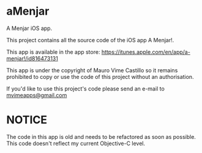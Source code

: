 aMenjar
=======

A Menjar iOS app.

This project contains all the source code of the iOS app A Menjar!.

This app is available in the app store: https://itunes.apple.com/en/app/a-menjar!/id816473131

This app is under the copyright of Mauro Vime Castillo so it remains prohibited to copy or use the code of this project without an authorisation.

If you'd like to use this project's code please send an e-mail to mvimeapps@gmail.com

NOTICE
=============

The code in this app is old and needs to be refactored as soon as possible. This code doesn't reflect my current Objective-C level.
